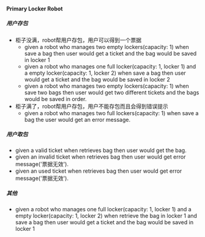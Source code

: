 #### Primary Locker Robot

##### 用户存包

* 柜子没满，robot帮用户存包，用户可以得到一个票据
  * given a robot who manages two empty lockers(capacity: 1) when save a bag then user would get a ticket and the bag would be saved in locker 1
  * given a robot who manages one full locker(capacity: 1, locker 1) and a empty locker(capacity: 1, locker 2) when save a bag then user would get a ticket and the bag would be saved in locker 2
  * given a robot who manages two empty lockers(capacity: 1) when save two bags then user would get two different tickets and the bags would be saved in order.
* 柜子满了，robot帮用户存包，用户不能存包而且会得到错误提示
  * given a robot who manages two full lockers(capacity: 1) when save a bag the user would get an error message.



##### 用户取包

* given a valid ticket when retrieves bag then user would get the bag.
* given an invalid ticket when retrieves bag then user would get error message('票据无效').
* given an used ticket when retrieves bag then user would get error message('票据无效').



##### 其他

* given a robot who manages one full locker(capacity: 1, locker 1) and a empty locker(capacity: 1, locker 2) when retrieve the bag in locker 1 and save a bag then user would get a ticket and the bag would be saved in locker 1